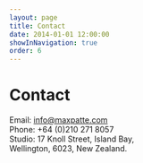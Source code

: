 ```yaml
---
layout: page
title: Contact
date: 2014-01-01 12:00:00
showInNavigation: true
order: 6
---
```


# Contact

<div class="Address">
  <div class="Address-item u-cf" >
      <span class="Address-item-title">Email:</span>
      <span class="Address-item-description"><a href="mailto:info@maxpatte.com">info@maxpatte.com</a></span>
  </div>
  <div class="Address-item u-cf" >
    <span class="Address-item-title">Phone:</span>
    <span class="Address-item-description">+64 (0)210 271 8057</span>
  </div>
  <div class="Address-item u-cf">
    <span class="Address-item-title">Studio:</span>
    <span class="Address-item-description" >
      <span>17 Knoll Street, Island Bay,</span>
      <br/>
      <span>Wellington, 6023, New Zealand.</span>
   </span>
  </div>
</div>